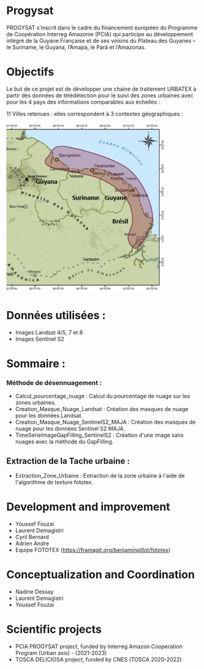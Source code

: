 # Progysat
PROGYSAT s’inscrit dans le cadre du financement européen du Programme de Coopération Interreg Amazonie (PCIA) qui participe au développement intégré de la Guyane Française et de ses voisins du Plateau des Guyanes – le Suriname, le Guyana, l’Amapá, le Pará et l’Amazonas.

# Objectifs
Le but de ce projet est de développer une chaine de traitement URBATEX à partir des données de télédétection pour le suivi des zones urbaines avec pour les 4 pays des informations comparables aux échelles :


11 Villes retenues : elles correspondent à 3 contextes géographiques :

![Zone d'étude](zone_etude.png)


# Données utilisées :
 * Images Landsat 4/5, 7 et 8
 * Images Sentinel S2
 
# Sommaire : 
### Méthode de désennuagement :
 * Calcul_pourcentage_nuage : Calcul du pourcentage de nuage sur les zones urbaines.
 * Creation_Masque_Nuage_Landsat : Création des masques de nuage pour les données Landsat.  
 * Creation_Masque_Nuage_SentinelS2_MAJA : Création des masques de nuage pour les données Sentinel S2 MAJA. 
 * TimeSerieImageGapFilling_SentinelS2 : Création d'une image sans nuages avec la méthode du GapFilling.
 
## Extraction de la Tache urbaine :  
 * Extraction_Zone_Urbaine : Extraction de la zone urbaine à l'aide de l'algorithme de texture fototex.
 
 
 
# Development and improvement
 * Youssef Fouzai
 * Laurent Demagistri
 * Cyril Bernard
 * Adrien Andre
 * Equipe FOTOTEX (https://framagit.org/benjaminpillot/fototex)
# Conceptualization and Coordination
 * Nadine Dessay
 * Laurent Demagistri
 * Youssef Fouzai

# Scientific projects
 * PCIA PROGYSAT project, funded by Interreg Amazon Cooperation Program (Urban axis) - (2021-2023)
 * TOSCA DELICIOSA project, funded by CNES (TOSCA 2020-2022)


